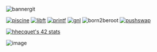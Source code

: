 ![bannergit](https://github.com/user-attachments/assets/8b8794f2-208f-4be0-87c2-05daaab8651c)


[![piscine](https://github.com/user-attachments/assets/c3d8e9e0-ca23-4991-a382-dd76cec49d19)](https://github.com/Mimine2004/Piscine42) 
[![libft](https://github.com/user-attachments/assets/09fbd2b2-91f1-4962-b507-89e5b49c1359)](https://github.com/Mimine2004/Libft) 
[![printf](https://github.com/user-attachments/assets/18cd9993-a81f-489d-a7c7-fef8604d1e06)](https://github.com/Mimine2004/ft_printf) 
[![gnl](https://github.com/user-attachments/assets/18b895f8-dec6-4772-a814-42cec3e0f85b)](https://github.com/Mimine2004/get_next_line) 
![born2beroot](https://github.com/user-attachments/assets/c7d008bd-1ef2-4f7a-8cc0-b1d38e841af6) 
[![pushswap](https://github.com/user-attachments/assets/e3591b73-790e-4ae8-905d-57b3e8d09fc3)](https://github.com/Mimine2004/push_swap)

[![hhecquet's 42 stats](https://badge.mediaplus.ma/starryblue/hhecquet?1337Badge=off&UM6P=off)](https://github.com/oakoudad/badge42)

![image](https://user-images.githubusercontent.com/58959408/157782696-8bc9ca49-ca61-4ab5-8b83-49c4e76c1a8f.svg)



